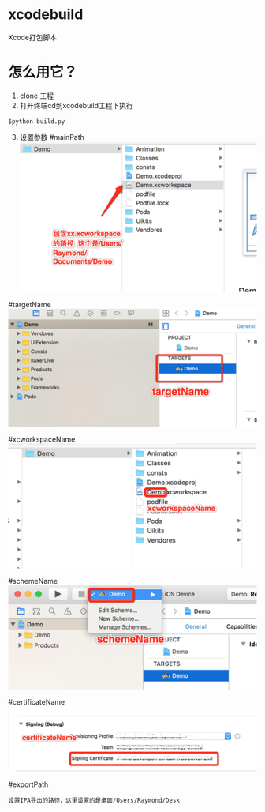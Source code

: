 # xcodebuild
Xcode打包脚本


# 怎么用它？
1. clone 工程
2. 打开终端cd到xcodebuild工程下执行
```shell
$python build.py
```
3. 设置参数
  #mainPath ![image](https://github.com/fanrr/xcodebuild/blob/master/mainPath.jpeg)

  #targetName ![image](https://github.com/fanrr/xcodebuild/blob/master/targetName.jpeg)

  #xcworkspaceName ![image](https://github.com/fanrr/xcodebuild/blob/master/xcworkspaceName.jpeg)

  #schemeName ![image](https://github.com/fanrr/xcodebuild/blob/master/schemeName.jpeg)

  #certificateName ![image](https://github.com/fanrr/xcodebuild/blob/master/certificateName.jpeg)

  #exportPath

    设置IPA导出的路径，这里设置的是桌面/Users/Raymond/Desk
